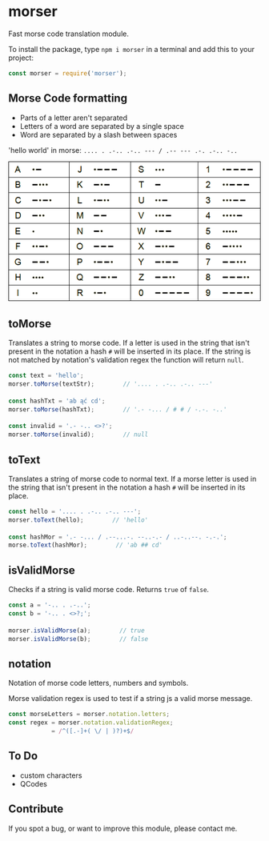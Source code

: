 # morser

Fast morse code translation module.

To install the package, type `npm i morser` in a terminal and add this to your project:

```js
const morser = require('morser');
```

## Morse Code formatting

* Parts of a letter aren't separated
* Letters of a word are separated by a single space
* Word are separated by a slash between spaces

'hello world' in morse: `.... . .-.. .-.. --- / .-- --- .-. .-.. -..`

![morse-code.png](./morse-code.png)

## toMorse

Translates a string to morse code. If a letter is used in the string that isn't present in the notation a hash `#` will be inserted in its place. If the string is not matched by notation's validation regex the function will return `null`.

```js
const text = 'hello';
morser.toMorse(textStr);        // '.... . .-.. .-.. ---'

const hashTxt = 'ab ąć cd';
morser.toMorse(hashTxt);        // '.- -... / # # / -.-. -..'

const invalid = '.- -.. <>?';
morser.toMorse(invalid);        // null
```

## toText

Translates a string of morse code to normal text. If a morse letter is used in the string that isn't present in the notation a hash `#` will be inserted in its place.

```js
const hello = '.... . .-.. .-.. ---';
morser.toText(hello);        // 'hello'

const hashMor = '.- -... / .--...-. --..-.- / ..-..--. -.-.';
morse.toText(hashMor);        // 'ab ## cd'
```

## isValidMorse

Checks if a string is valid morse code. Returns `true` of `false`.

```js
const a = '-.. . .-..';
const b = '-.. . <>?;';

morser.isValidMorse(a);        // true
morser.isValidMorse(b);        // false
```

## notation

Notation of morse code letters, numbers and symbols.

Morse validation regex is used to test if a string js a valid morse message.

```js
const morseLetters = morser.notation.letters;
const regex = morser.notation.validationRegex;
            = /^([.-]+( \/ | )?)+$/
```

## To Do

* custom characters
* QCodes

## Contribute

If you spot a bug, or want to improve this module, please contact me.

